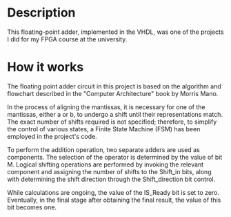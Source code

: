 # Description

This floating-point adder, implemented in the VHDL, was one of the projects I did for my FPGA course at the university.

# How it works

The floating point adder circuit in this project is based on the algorithm and flowchart described in the "Computer Architecture" book by Morris Mano. 

In the process of aligning the mantissas, it is necessary for one of the mantissas, either a or b, to undergo a shift until their representations match. The exact number of shifts required is not specified; therefore, to simplify the control of various states, a Finite State Machine (FSM) has been employed in the project's code.

To perform the addition operation, two separate adders are used as components. The selection of the operator is determined by the value of bit M. Logical shifting operations are performed by invoking the relevant component and assigning the number of shifts to the Shift_in bits, along with determining the shift direction through the Shift_direction bit control.

While calculations are ongoing, the value of the IS_Ready bit is set to zero. Eventually, in the final stage after obtaining the final result, the value of this bit becomes one.